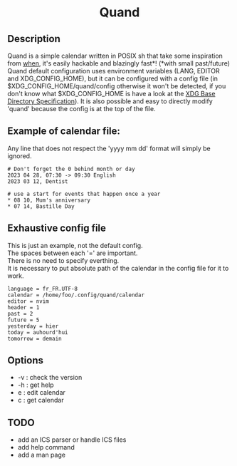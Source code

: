 <h1 align="center">Quand</h1>

## Description
Quand is a simple calendar written in POSIX sh that take some inspiration from [when](http://www.lightandmatter.com/when/when.html), it's easily hackable and blazingly fast*! (*with small past/future)
<br/>
Quand default configuration uses environment variables (LANG, EDITOR and XDG_CONFIG_HOME), but it can be configured with a config file (in $XDG_CONFIG_HOME/quand/config otherwise it won't be detected, if you don't know what $XDG_CONFIG_HOME is have a look at the [XDG Base Directory Specification](https://specifications.freedesktop.org/basedir-spec/basedir-spec-latest.html)). It is also possible and easy to directly modify 'quand' because the config is at the top of the file.

## Example of calendar file:
Any line that does not respect the 'yyyy mm dd' format will simply be ignored.
```
# Don't forget the 0 behind month or day
2023 04 28, 07:30 -> 09:30 English
2023 03 12, Dentist

# use a start for events that happen once a year
* 08 10, Mum's anniversary
* 07 14, Bastille Day
```

## Exhaustive config file
This is just an example, not the default config.
<br/>
The spaces between each '=' are important.
<br/>
There is no need to specify everthing.
<br/>
It is necessary to put absolute path of the calendar in the config file for it to work.
```
language = fr_FR.UTF-8
calendar = /home/foo/.config/quand/calendar
editor = nvim
header = 1
past = 2
future = 5
yesterday = hier
today = auhourd'hui
tomorrow = demain
```

## Options
- -v : check the version
- -h : get help
- e : edit calendar
- c : get calendar

## TODO
- add an ICS parser or handle ICS files
- add help command
- add a man page
